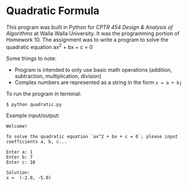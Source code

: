 # Quadratic Formula

This program was built in Python for *CPTR 454 Design & Analysis of Algorithms* at Walla Walla University. It was the programming portion of Homework 10.
The assignment was to write a program to solve the quadratic equation ax<sup>2</sup> + bx + c = 0

Some things to note:
* Program is intended to only use basic math operations (addition, subtraction, multiplication, division)
* Complex numbers are represented as a string in the form `x = a + bj`

To run the program in terminal:
```
$ python quadratic.py
```

Example input/output:
```
Welcome!

To solve the quadratic equation `ax^2 + bx + c = 0`; please input coefficients a, b, c...

Enter a: 1
Enter b: 7
Enter c: 10

Solution:
x =  (-2.0, -5.0)
```
